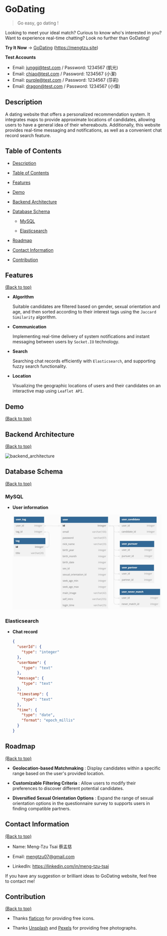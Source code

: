 # GoDating

> Go easy, go dating !

Looking to meet your ideal match? Curious to know who's interested in you? Want to experience real-time chatting? Look no further than GoDating!

**Try It Now** -> [GoDating](https://mengtzu.site) (https://mengtzu.site)

**Test Accounts**

- Email: junggi@test.com / Password: 1234567 (凱光)
- Email: chiao@test.com / Password: 1234567 (小潔)
- Email: purple@test.com / Password: 1234567 (莎莉)
- Email: dragon@test.com / Password: 1234567 (小偉)

## Description

A dating website that offers a personalized recommendation system. It integrates maps to provide approximate locations of candidates, allowing users to have a general idea of their whereabouts. Additionally, this website provides real-time messaging and notifications, as well as a convenient chat record search feature.

## Table of Contents

- [Description](#description)

- [Table of Contents](#table-of-contents)

- [Features](#features)

- [Demo](#demo)

- [Backend Architecture](#backend-architecture)

- [Database Schema](#database-schema)

  - [MySQL](#mysql)

  - [Elasticsearch](#elasticsearch)

- [Roadmap](#roadmap)

- [Contact Information](#contact-information)

- [Contribution](#contribution)

## Features

[(Back to top)](#godating)

- **Algorithm**

  Suitable candidates are filtered based on gender, sexual orientation and age, and then sorted according to their interest tags using the `Jaccard Similarity` algorithm.

- **Communication**

  Implementing real-time delivery of system notifications and instant messaging between users by `Socket.IO` technology.

- **Search**

  Searching chat records efficiently with `Elasticsearch`, and supporting fuzzy search functionality.

- **Location**

  Visualizing the geographic locations of users and their candidates on an interactive map using `Leaflet API`.

## Demo

[(Back to top)](#godating)

## Backend Architecture

[(Back to top)](#godating)

![backend_architecture](https://github.com/Meng-Tzu/GoDating/assets/111262692/c4d64ee1-f00d-411c-83cf-9ff622899228)


## Database Schema

[(Back to top)](#godating)

### MySQL

- **User information**

  ![MySQL Schema](./doc/mysql_schema.jpg)

### Elasticsearch

- **Chat record**
  ```json
  {
    "userId": {
      "type": "integer"
    },
    "userName": {
      "type": "text"
    },
    "message": {
      "type": "text"
    },
    "timestamp": {
      "type": "text"
    },
    "time": {
      "type": "date",
      "format": "epoch_millis"
    }
  }
  ```

## Roadmap

[(Back to top)](#godating)

- **Geolocation-based Matchmaking** : Display candidates within a specific range based on the user's provided location.

- **Customizable Filtering Criteria** : Allow users to modify their preferences to discover different potential candidates.

- **Diversified Sexual Orientation Options** : Expand the range of sexual orientation options in the questionnaire survey to supports users in finding compatible partners.

## Contact Information

[(Back to top)](#godating)

- Name: Meng-Tzu Tsai 蔡孟慈

- Email: mengtzu07@gmail.com

- LinkedIn: https://linkedin.com/in/meng-tzu-tsai

If you have any suggestion or brilliant ideas to GoDating website, feel free to contact me!

## Contribution

[(Back to top)](#godating)

- Thanks [flaticon](https://www.flaticon.com) for providing free icons.

- Thanks [Unsplash](https://unsplash.com) and [Pexels](https://www.pexels.com/zh-tw) for providing free photographs.
